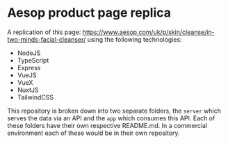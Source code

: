 # Aesop product page replica
A replication of this page: https://www.aesop.com/uk/p/skin/cleanse/in-two-minds-facial-cleanser/ using the following technologies:
- NodeJS
- TypeScript
- Express
- VueJS
- VueX
- NuxtJS
- TailwindCSS

This repository is broken down into two separate folders, the `server` which serves the data via an API and the `app` which consumes this API. Each of these folders have their own respective README.md. In a commercial environment each of these would be in their own repository.
